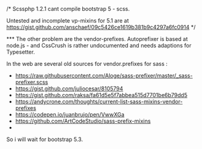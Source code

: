 /* Scssphp 1.2.1 cant compile bootstrap 5 - scss. 

Untested and incomplete vp-mixins for 5.1 are at https://gist.github.com/anschaef/09c5426ce1619b381b9c4297a6fc0914  */

*** The other problem are the vendor-prefixes.  Autoprefixer is based at node.js - and CssCrush is rather undocumented and needs adaptions for Typesetter.

In the web are several old sources for vendor.prefixes for sass : 

* https://raw.githubusercontent.com/Aloge/sass-prefixer/master/_sass-prefixer.scss
* https://gist.github.com/juliocesar/8105794
* https://gist.github.com/raksa/fa61d5e5f7abbea515d7701be6b79dd5
* https://andycrone.com/thoughts/current-list-sass-mixins-vendor-prefixes
*  https://codepen.io/juanbrujo/pen/VwwXGa  
* https://github.com/ArtCodeStudio/sass-prefix-mixins
* 
So i will wait for bootstrap 5.3. 


